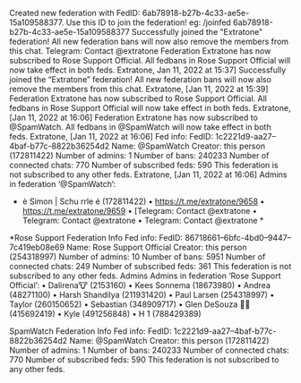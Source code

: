 Created new federation with FedID: 6ab78918-b27b-4c33-ae5e-15a109588377.
Use this ID to join the federation! eg:
/joinfed 6ab78918-b27b-4c33-ae5e-15a109588377
Successfully joined the "Extratone" federation! All new federation bans will now also remove the members from this chat.
Telegram: Contact @extratone
Federation Extratone has now subscribed to Rose Support Official. All fedbans in Rose Support Official will now take effect in both feds.
Extratone, Jan 11, 2022 at 15:37]
Successfully joined the “Extratone” federation! All new federation bans will now also remove the members from this chat.
Extratone, [Jan 11, 2022 at 15:39]
Federation Extratone has now subscribed to Rose Support Official. All fedbans in Rose Support Official will now take effect in both feds.
Extratone, [Jan 11, 2022 at 16:06]
Federation Extratone has now subscribed to @SpamWatch. All fedbans in @SpamWatch will now take effect in both feds.
Extratone, [Jan 11, 2022 at 16:06]
Fed info:
FedID: 1c2221d9-aa27–4baf-b77c-8822b36254d2 Name: @SpamWatch
Creator: this person (172811422)
Number of admins: 1
Number of bans: 240233
Number of connected chats: 770
Number of subscribed feds: 590
This federation is not subscribed to any other feds.
Extratone, [Jan 11, 2022 at 16:06] Admins in federation ‘@SpamWatch’:
- è Simon | Schu rrle é (172811422)
 • https://t.me/extratone/9658
 • https://t.me/extratone/9659
 • [Telegram: Contact @extratone
 • Telegram: Contact @extratone
 • Telegram: Contact @extratone *

*Rose Support Federation Info
Fed info: FedID: 86718661–6bfc-4bd0–9447–7c419eb08e69 Name: Rose Support Official Creator: this person (254318997) Number of admins: 10 Number of bans: 5951 Number of connected chats: 249 Number of subscribed feds: 361
This federation is not subscribed to any other feds.
Admins
Admins in federation ‘Rose Support Official’:
 • Dalirena🐮 (2153160)
 • Kees Sonnema (18673980)
 • Andrea (48271100)
 • Harsh Shandilya (211931420)
 • Paul Larsen (254318997)
 • Taylor (260150652)
 • Sebastian (348909717)
 • Glen DeSouza 🎄🐫 (415692419)
 • Kyle (491256848)
 • H 1 (788429389)

SpamWatch Federation Info
Fed info: FedID: 1c2221d9-aa27–4baf-b77c-8822b36254d2 Name: @SpamWatch Creator: this person (172811422) Number of admins: 1 Number of bans: 240233 Number of connected chats: 770 Number of subscribed feds: 590
This federation is not subscribed to any other feds.